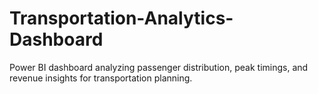 # Transportation-Analytics-Dashboard
Power BI dashboard analyzing passenger distribution, peak timings, and revenue insights for transportation planning.
